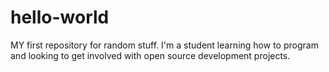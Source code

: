 # hello-world

MY first repository for random stuff. I'm a student learning how to program and looking to get involved with open source development projects.
